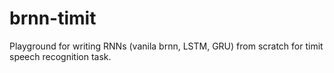 # brnn-timit
Playground for writing RNNs (vanila brnn, LSTM, GRU) from scratch for timit speech recognition task.
